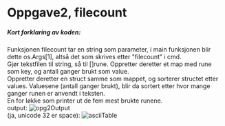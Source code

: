 
<h1>Oppgave2, filecount</h1>
<h5>Kort forklaring av koden:</h5>
Funksjonen filecount tar en string som parameter, i main funksjonen blir dette os.Args[1], altså det som skrives etter "filecount" i cmd. <br>
Gjør tekstfilen til string, så til []rune. Oppretter deretter et map med rune som key, og antall ganger brukt som value.<br>
Oppretter deretter en struct samme som mappet, og sorterer structet etter values. Valuesene (antall ganger brukt), blir da sortert etter hvor mange ganger runen er anvendt i teksten. <br>
En for løkke som printer ut de fem mest brukte runene. 
<br> output:
<img src="https://i.imgur.com/PAUFm8H.png" alt="opg2Output">
<br>
(ja, unicode 32 er space): <img src="https://i.imgur.com/afaPBYD.png" alt="asciiTable">


